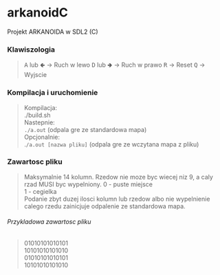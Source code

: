 # arkanoidC
Projekt ARKANOIDA w SDL2 (C)
### Klawiszologia
> <kbd>A</kbd> lub <kbd>🢀</kbd> &rarr; Ruch w lewo
> <kbd>D</kbd> lub <kbd>🢂</kbd> &rarr; Ruch w prawo
> <kbd>R</kbd> &rarr; Reset
> <kbd>Q</kbd> &rarr; Wyjscie

### Kompilacja i uruchomienie
> Kompilacja:</br>
> ./build.sh</br>
> Nastepnie:</br>
> `./a.out` (odpala gre ze standardowa mapa)</br>
> Opcjonalnie:</br>
> .`/a.out [nazwa pliku]` (odpala gre ze wczytana mapa z pliku)
### Zawartosc pliku
> Maksymalnie 14 kolumn. Rzedow nie moze byc wiecej niz 9, a caly rzad MUSI byc wypelniony.
> 0 - puste miejsce</br>
> 1 - cegielka</br>
> Podanie zbyt duzej ilosci kolumn lub rzedow albo nie wypelnienie calego rzedu zainicjuje odpalenie ze standardowa mapa.
###### Przykladowa zawartosc pliku
> 01010101010101</br>
> 10101010101010</br>
> 01010101010101</br>
> 10101010101010</br>